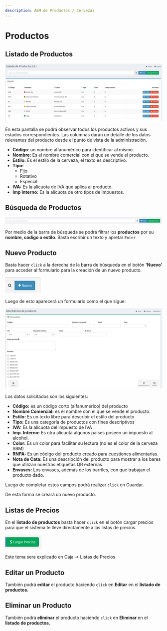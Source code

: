 ```yaml
---
description: ABM de Productos / Cervezas
---
```


# Productos

## Listado de Productos

![Listado de Productos](../../.gitbook/assets/screenshot-guido.beerapp.com.ar-2019.07.28-15_41_53.png)

En esta pantalla se podrá observar todos los productos activos y sus estados correspondientes.  Las columnas darán un detalle de los datos relevantes del producto desde el punto de vista de la administración.

* **Código**: un nombre alfanumérico para identificar al mismo.
* **Nombre:** Es el nombre comercial con el que se vende el producto.
* **Estilo:** Es el estilo de la cerveza, el texto es descriptivo.
* **Tipo:**  
  * Fijo
  * Rotativo
  * Especial
* **IVA:**  Es la alícuota de IVA que aplica al producto.
* **Imp Interno:** Es la alícuota de otro tipos de impuestos.

## Búsqueda de Productos

![Barra de B&#xFA;squeda de Productos](../../.gitbook/assets/screenshot-guido.beerapp.com.ar-2019.07.28-15_46_57.png)

Por medio de la barra de búsqueda se podrá filtrar los **productos** por su **nombre, código o estilo**. Basta escribir un texto y apretar `Enter`

## Nuevo Producto

Basta hacer `click` a la derecha de la barra de búsqueda en el botón **'Nuevo'** para acceder al formulario para la creación de un nuevo producto.

![Bot&#xF3;n de Nuevo Producto](../../.gitbook/assets/screenshot-guido.beerapp.com.ar-2019.07.28-15_07_45.png)

Luego de esto aparecerá un formulario como el que sigue:

![Formulario de Alta/Edici&#xF3;n de Producto](../../.gitbook/assets/screenshot-guido.beerapp.com.ar-2019.07.28-15_50_16.png)

Los datos solicitados son los siguientes:

* **Código:**  es un código corto \(alfanumérico\) del producto
* **Nombre Comercial:**  es el nombre con el que se vende el producto.
* **Estilo:** Es un texto libre para describir el estilo del producto
* **Tipo:** Es una categoría de productos con fines descriptivos
* **IVA:** Es la alícuota del impuesto de IVA
* **Imp.  Interno:** Es otra alícuota algunos países poseen un impuesto al alcohol.
* **Color:** Es un color para facilitar su lectura \(no es el color de la cerveza SRM\)
* **RNPA:** Es un código del producto creado para cuestiones alimentarías.
* **Nota de Cata:** Es una descripción del producto para mostrar a los bares que utilizan nuestras etiquetas QR externas.
* **Envases:** Los envases, además de los barriles, con que trabajan el producto dado.

Luego de completar estos campos podrá realizar `click` en Guardar.

De esta forma se creará un nuevo producto.

## Listas de Precios

En el **listado de productos** basta hacer `click` en el botón cargar precios para que el sistema te lleve directamente a las listas de precios.

![Bot&#xF3;n Cargar Precios](../../.gitbook/assets/screenshot-guido.beerapp.com.ar-2019.07.28-15_59_49.png)

Este tema sera explicado en Caja -&gt; Listas de Precios

## Editar un Producto

También podrá **editar** el producto haciendo `click` en **Editar** en el **listado de productos.**

## **Eliminar** un Producto

También podrá **eliminar** el producto haciendo `click` en **Eliminar** en el **listado de productos.**


